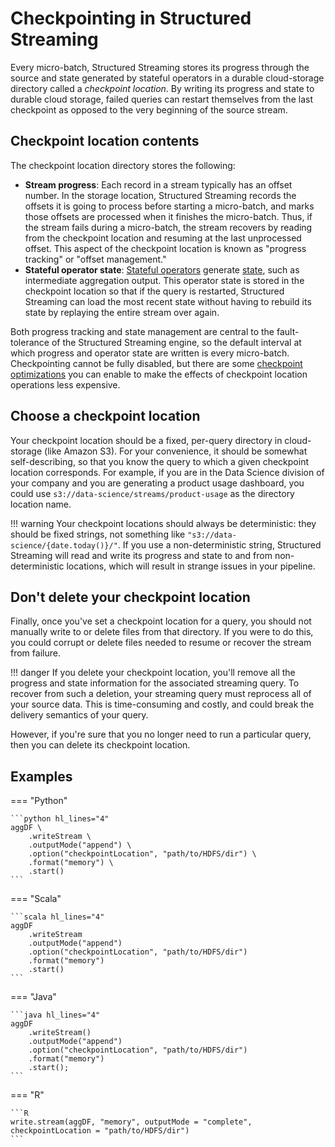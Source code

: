 <!--
[x] denotes that the article addresses the respective Google search:

[x] spark structured streaming checkpoint
[x] spark structured streaming checkpoint interval
spark structured streaming checkpoint cleanup
[x] spark structured streaming checkpoint s3
[x] spark structured streaming disable checkpoint
[x] spark structured streaming delete checkpoint
[x] spark structured streaming without checkpoint
[x] spark structured streaming offset management

 -->

# Checkpointing in Structured Streaming

Every micro-batch, Structured Streaming stores its progress through the source and state generated by stateful operators in a durable cloud-storage directory called a _checkpoint location_. By writing its progress and state to durable cloud storage, failed queries can restart themselves from the last checkpoint as opposed to the very beginning of the source stream.

## Checkpoint location contents

The checkpoint location directory stores the following:

- **Stream progress**: Each record in a stream typically has an offset number. In the storage location, Structured Streaming records the offsets it is going to process before starting a micro-batch, and marks those offsets are processed when it finishes the micro-batch. Thus, if the stream fails during a micro-batch, the stream recovers by reading from the checkpoint location and resuming at the last unprocessed offset. This aspect of the checkpoint location is known as "progress tracking" or "offset management."
- **Stateful operator state**: [Stateful operators]() generate [state](), such as intermediate aggregation output. This operator state is stored in the checkpoint location so that if the query is restarted, Structured Streaming can load the most recent state without having to rebuild its state by replaying the entire stream over again.

Both progress tracking and state management are central to the fault-tolerance of the Structured Streaming engine, so the default interval at which progress and operator state are written is every micro-batch. Checkpointing cannot be fully disabled, but there are some [checkpoint optimizations]() you can enable to make the effects of checkpoint location operations less expensive.

## Choose a checkpoint location

Your checkpoint location should be a fixed, per-query directory in cloud-storage (like Amazon S3). For your convenience, it should be somewhat self-describing, so that you know the query to which a given checkpoint location corresponds. For example, if you are in the Data Science division of your company and you are generating a product usage dashboard, you could use `s3://data-science/streams/product-usage` as the directory location name.

!!! warning
    Your checkpoint locations should always be deterministic: they should be fixed strings, not something like `"s3://data-science/{date.today()}/"`. If you use a non-deterministic string, Structured Streaming will read and write its progress and state to and from non-deterministic locations, which will result in strange issues in your pipeline.

## Don't delete your checkpoint location

Finally, once you've set a checkpoint location for a query, you should not manually write to or delete files from that directory. If you were to do this, you could corrupt or delete files needed to resume or recover the stream from failure. 

!!! danger
    If you delete your checkpoint location, you'll remove all the progress and state information for the associated streaming query. To recover from such a deletion, your streaming query must reprocess all of your source data. This is time-consuming and costly, and could break the delivery semantics of your query.

However, if you're sure that you no longer need to run a particular query, then you can delete its checkpoint location.

<!-- TODO(neil): Section on checkpoint performance. -->

## Examples

=== "Python"

    ```python hl_lines="4"
    aggDF \
        .writeStream \
        .outputMode("append") \
        .option("checkpointLocation", "path/to/HDFS/dir") \
        .format("memory") \
        .start()
    ```
=== "Scala"

    ```scala hl_lines="4"
    aggDF
        .writeStream
        .outputMode("append")
        .option("checkpointLocation", "path/to/HDFS/dir")
        .format("memory")
        .start()
    ```
=== "Java"

    ```java hl_lines="4"
    aggDF
        .writeStream()
        .outputMode("append")
        .option("checkpointLocation", "path/to/HDFS/dir")
        .format("memory")
        .start(); 
    ```
=== "R"

    ```R
    write.stream(aggDF, "memory", outputMode = "complete", checkpointLocation = "path/to/HDFS/dir")
    ```
